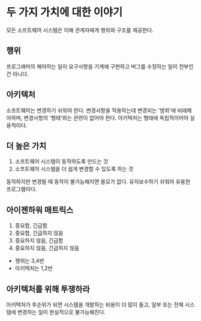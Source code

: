 # 두 가지 가치에 대한 이야기

모든 소프트웨어 시스템은 이해 관계자에게 행위와 구조를 제공한다.

## 행위

프로그래머의 해야하는 일이 요구사항을 기계에 구현하고 버그를 수정하는 일이 전부인 건 아니다.

## 아키텍처

소프트웨어는 변경하기 쉬워야 한다. 변경사항을 적용하는데 변경되는 '범위'에 비례해야하며, 변경사항의 '형태'와는 관련이 없어야 한다. 아키텍처는 형태에 독립적이어야 실용적이다.

## 더 높은 가치

1. 소프트웨어 시스템이 동작하도록 만드는 것
2. 소프트웨어 시스템을 더 쉽게 변경할 수 있도록 하는 것

동작하지만 변경될 때 동작이 불가능해지면 쓸모가 없다.
유지보수하기 쉬워야 유용한 프로그램이다.

## 아이젠하워 매트릭스

1. 중요함, 긴급함
2. 중요함, 긴급하지 않음
3. 중요하지 않음, 긴급함
4. 중요하지 않음, 긴급하지 않음

- 행위는 3,4번
- 아키텍처는 1,2번

## 아키텍처를 위해 투쟁하라

아키텍처가 후순위가 되면 시스템을 개발하는 비용이 더 많이 들고, 일부 또는 전체 시스템에 변경하는 일이 현실적으로 불가능해진다.
